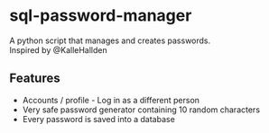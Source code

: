 # sql-password-manager
A python script that manages and creates passwords.  
Inspired by @KalleHallden  
  
## Features
* Accounts / profile - Log in as a different person  
* Very safe password generator containing 10 random characters  
* Every password is saved into a database
